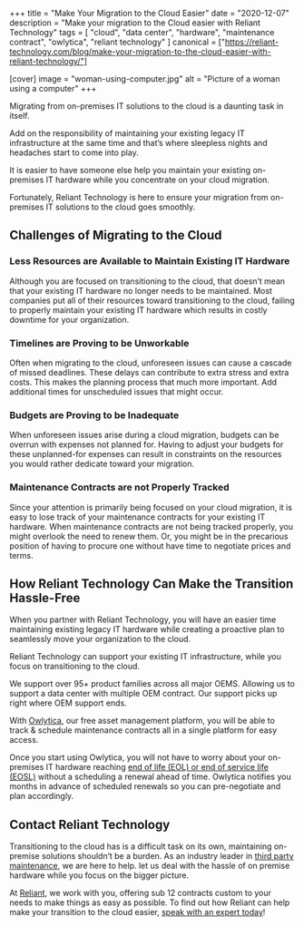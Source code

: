 +++
title = "Make Your Migration to the Cloud Easier"
date = "2020-12-07"
description = "Make your migration to the Cloud easier with Reliant Technology"
tags = [
  "cloud",
  "data center",
  "hardware",
  "maintenance contract",
  "owlytica",
  "reliant technology"
]
canonical = ["https://reliant-technology.com/blog/make-your-migration-to-the-cloud-easier-with-reliant-technology/"]

[cover]
image = "woman-using-computer.jpg"
alt = "Picture of a woman using a computer"
+++

Migrating from on-premises IT solutions to the cloud is a daunting task in
itself.

Add on the responsibility of maintaining your existing legacy IT
infrastructure at the same time and that’s where sleepless nights and
headaches start to come into play.

It is easier to have someone else help you maintain your existing on-premises
IT hardware while you concentrate on your cloud migration.

Fortunately, Reliant Technology is here to ensure your migration from
on-premises IT solutions to the cloud goes smoothly.

## Challenges of Migrating to the Cloud

### Less Resources are Available to Maintain Existing IT Hardware

Although you are focused on transitioning to the cloud, that doesn’t mean that
your existing IT hardware no longer needs to be maintained. Most companies put
all of their resources toward transitioning to the cloud, failing to properly
maintain your existing IT hardware which results in costly downtime for your
organization.

### Timelines are Proving to be Unworkable

Often when migrating to the cloud,
unforeseen issues can cause a cascade of missed deadlines. These delays can
contribute to extra stress and extra costs. This makes the planning process
that much more important. Add additional times for unscheduled issues that
might occur.

### Budgets are Proving to be Inadequate

When unforeseen issues arise during a cloud migration, budgets can be overrun
with expenses not planned for. Having to adjust your budgets for these
unplanned-for expenses can result in constraints on the resources you would
rather dedicate toward your migration.

### Maintenance Contracts are not Properly Tracked

Since your attention is primarily being focused on your cloud migration, it is
easy to lose track of your maintenance contracts for your existing IT
hardware. When maintenance contracts are not being tracked properly, you might
overlook the need to renew them. Or, you might be in the precarious position
of having to procure one without have time to negotiate prices and terms.

## How Reliant Technology Can Make the Transition Hassle-Free

When you partner with Reliant Technology, you will have an easier time
maintaining existing legacy IT hardware while creating a proactive plan to
seamlessly move your organization to the cloud.

Reliant Technology can support your existing IT infrastructure, while you
focus on transitioning to the cloud.

We support over 95+ product families across all major OEMS. Allowing us to
support a data center with multiple OEM contract. Our support picks up right
where OEM support ends.

With [Owlytica](https://reliant-technology.com/owlytica/), our free asset
management platform, you will be able to track & schedule maintenance
contracts all in a single platform for easy access.

Once you start using Owlytica, you will not have to worry about your
on-premises IT hardware reaching [end of life (EOL) or end of service life
(EOSL)](https://reliant-technology.com/blog/whats-the-difference-eol-eosl-eos-eoa/)
without a scheduling a renewal ahead of time. Owlytica notifies you months in
advance of scheduled renewals so you can pre-negotiate and plan accordingly.

## Contact Reliant Technology

Transitioning to the cloud has is a difficult task
on its own, maintaining on-premise solutions shouldn’t be a burden. As an
industry leader in [third party
maintenance](https://reliant-technology.com/blog/what-is-third-party-maintenance/),
we are here to help. let us deal with the hassle of on premise hardware while
you focus on the bigger picture.

At [Reliant](https://reliant-technology.com/home/), we work with you, offering
sub 12 contracts custom to your needs to make things as easy as possible. To
find out how Reliant can help make your transition to the cloud easier, [speak
with an expert today](https://reliant-technology.com/contact-us/)!
